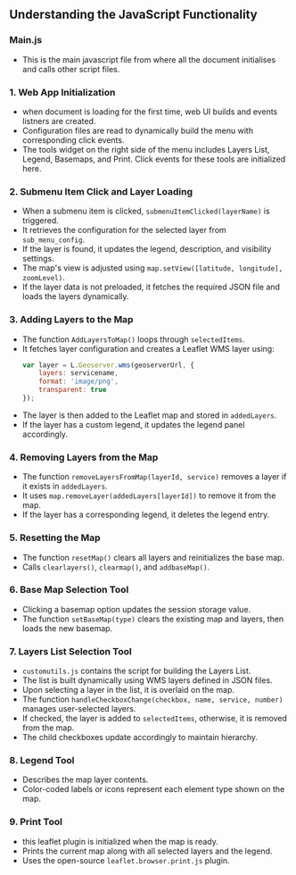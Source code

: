 ## Understanding the JavaScript Functionality
### Main.js
 - This is the main javascript file from where all the document initialises and calls other script files.
 
### 1. Web App Initialization
- when document is loading for the first time, web UI builds and events listners are created.
- Configuration files are read to dynamically build the menu with corresponding click events.
- The tools widget on the right side of the menu includes Layers List, Legend, Basemaps, and Print. Click events for these tools are initialized here.

### 2. Submenu Item Click and Layer Loading
- When a submenu item is clicked, `submenuItemClicked(layerName)` is triggered.
- It retrieves the configuration for the selected layer from `sub_menu_config`.
- If the layer is found, it updates the legend, description, and visibility settings.
- The map's view is adjusted using `map.setView([latitude, longitude], zoomLevel)`.
- If the layer data is not preloaded, it fetches the required JSON file and loads the layers dynamically.

### 3. Adding Layers to the Map
- The function `AddLayersToMap()` loops through `selectedItems`.
- It fetches layer configuration and creates a Leaflet WMS layer using:
  ```js
  var layer = L.Geoserver.wms(geoserverUrl, {
      layers: servicename,
      format: 'image/png',
      transparent: true
  });
  ```
- The layer is then added to the Leaflet map and stored in `addedLayers`.
- If the layer has a custom legend, it updates the legend panel accordingly.

### 4. Removing Layers from the Map
- The function `removeLayersFromMap(layerId, service)` removes a layer if it exists in `addedLayers`.
- It uses `map.removeLayer(addedLayers[layerId])` to remove it from the map.
- If the layer has a corresponding legend, it deletes the legend entry.

### 5. Resetting the Map
- The function `resetMap()` clears all layers and reinitializes the base map.
- Calls `clearlayers()`, `clearmap()`, and `addbaseMap()`.

### 6. Base Map Selection Tool
- Clicking a basemap option updates the session storage value.
- The function `setBaseMap(type)` clears the existing map and layers, then loads the new basemap.

### 7. Layers List Selection Tool
- `customutils.js` contains the script for building the Layers List.
- The list is built dynamically using WMS layers defined in JSON files.
- Upon selecting a layer in the list, it is overlaid on the map.
- The function `handleCheckboxChange(checkbox, name, service, number)` manages user-selected layers.
- If checked, the layer is added to `selectedItems`, otherwise, it is removed from the map.
- The child checkboxes update accordingly to maintain hierarchy.

### 8. Legend Tool
- Describes the map layer contents.
- Color-coded labels or icons represent each element type shown on the map.

### 9. Print Tool
- this leaflet plugin is initialized when the map is ready.
- Prints the current map along with all selected layers and the legend.
- Uses the open-source `leaflet.browser.print.js` plugin.